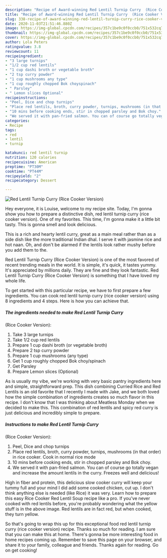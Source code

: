 ```yaml
---
description: "Recipe of Award-winning Red Lentil Turnip Curry  (Rice Cooker Version)"
title: "Recipe of Award-winning Red Lentil Turnip Curry  (Rice Cooker Version)"
slug: 338-recipe-of-award-winning-red-lentil-turnip-curry-rice-cooker-version
date: 2020-11-03T21:51:46.880Z
image: https://img-global.cpcdn.com/recipes/357c1be9c0f0ccb0/751x532cq70/red-lentil-turnip-curry-rice-cooker-version-recipe-main-photo.jpg
thumbnail: https://img-global.cpcdn.com/recipes/357c1be9c0f0ccb0/751x532cq70/red-lentil-turnip-curry-rice-cooker-version-recipe-main-photo.jpg
cover: https://img-global.cpcdn.com/recipes/357c1be9c0f0ccb0/751x532cq70/red-lentil-turnip-curry-rice-cooker-version-recipe-main-photo.jpg
author: Lola Peters
ratingvalue: 3.8
reviewcount: 11
recipeingredient:
- "3 large turnips"
- "1/2 cup red lentils"
- "1 cup dashi broth or vegetable broth"
- "2 tsp curry powder"
- "1 cup mushrooms any type"
- "1 cup roughly chopped Bok choyspinach"
- " Parsley"
- " Lemon slices Optional"
recipeinstructions:
- "Peel, Dice and chop turnips"
- "Place red lentils, broth, curry powder, turnips, mushrooms (in that order) in rice cooker. Cook in normal rice mode"
- "10 mins before cooking ends, stir in chopped parsley and Bok choy."
- "We served it with pan-fried salmon. You can of course go totally vegan and increase the amount lentils in the curry. Freezes well and delicious!"
categories:
- Recipe
tags:
- red
- lentil
- turnip

katakunci: red lentil turnip 
nutrition: 120 calories
recipecuisine: American
preptime: "PT30M"
cooktime: "PT44M"
recipeyield: "2"
recipecategory: Dessert

---
```



![Red Lentil Turnip Curry 
(Rice Cooker Version)](https://img-global.cpcdn.com/recipes/357c1be9c0f0ccb0/751x532cq70/red-lentil-turnip-curry-rice-cooker-version-recipe-main-photo.jpg)

Hey everyone, it is Louise, welcome to my recipe site. Today, I'm gonna show you how to prepare a distinctive dish, red lentil turnip curry 
(rice cooker version). One of my favorites. This time, I'm gonna make it a little bit tasty. This is gonna smell and look delicious.

This is a rich and hearty lentil curry, great as a main meal rather than as a side dish like the more traditional Indian dhal. I serve it with jasmine rice and hot naan. Oh, and don&#39;t be alarmed if the lentils look rather mushy before you add them to the.

Red Lentil Turnip Curry 
(Rice Cooker Version) is one of the most favored of recent trending meals in the world. It is simple, it's quick, it tastes yummy. It's appreciated by millions daily. They are fine and they look fantastic. Red Lentil Turnip Curry 
(Rice Cooker Version) is something that I have loved my whole life.


To get started with this particular recipe, we have to first prepare a few ingredients. You can cook red lentil turnip curry 
(rice cooker version) using 8 ingredients and 4 steps. Here is how you can achieve that.

<!--inarticleads1-->

##### The ingredients needed to make Red Lentil Turnip Curry 
(Rice Cooker Version):

1. Take 3 large turnips
1. Take 1/2 cup red lentils
1. Prepare 1 cup dashi broth (or vegetable broth)
1. Prepare 2 tsp curry powder
1. Prepare 1 cup mushrooms (any type)
1. Get 1 cup roughly chopped Bok choy/spinach
1. Get  Parsley
1. Prepare  Lemon slices (Optional)


As is usually my vibe, we&#39;re working with very basic pantry ingredients here and simple, straightforward prep. This dish combining Curried Rice and Red Lentils is an old favorite that I recently I made with Jake, and we both loved how the simple combination of ingredients creates so much flavor in this recipe. I don&#39;t know that I was thinking about Meatless Monday when we decided to make this. This combination of red lentils and spicy red curry is just delicious and incredibly simple to prepare. 

<!--inarticleads2-->

##### Instructions to make Red Lentil Turnip Curry 
(Rice Cooker Version):

1. Peel, Dice and chop turnips
1. Place red lentils, broth, curry powder, turnips, mushrooms (in that order) in rice cooker. Cook in normal rice mode
1. 10 mins before cooking ends, stir in chopped parsley and Bok choy.
1. We served it with pan-fried salmon. You can of course go totally vegan and increase the amount lentils in the curry. Freezes well and delicious!


High in fiber and protein, this delicious slow cooker curry will keep your tummy full and your mind I did add some cooked chicken, cut up. I don&#39;t think anything else is needed (like Rice) it was very. Learn how to prepare this easy Rice Cooker Red Lentil Soup recipe like a pro. If you&#39;ve never cooked with red lentils before, you&#39;re probably wondering what the yellow stuff is in the above image. Red lentils are in fact red, but when cooked, they turn yellow. 

So that's going to wrap this up for this exceptional food red lentil turnip curry 
(rice cooker version) recipe. Thanks so much for reading. I am sure that you can make this at home. There's gonna be more interesting food in home recipes coming up. Remember to save this page on your browser, and share it to your family, colleague and friends. Thanks again for reading. Go on get cooking!
